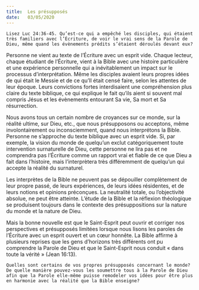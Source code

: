 ```yaml
---
title:  Les présupposés
date:   03/05/2020
---
```


`Lisez Luc 24:36-45. Qu’est-ce qui a empêché les disciples, qui étaient très familiers avec l’Écriture, de voir le vrai sens de la Parole de Dieu, même quand les évènements prédits s’étaient déroulés devant eux?`

Personne ne vient au texte de l’Écriture avec un esprit vide. Chaque lecteur, chaque étudiant de l’Écriture, vient à la Bible avec une histoire particulière et une expérience personnelle qui a inévitablement un impact sur le processus d’interprétation. Même les disciples avaient leurs propres idées de qui était le Messie et de ce qu’Il était censé faire, selon les attentes de leur époque. Leurs convictions fortes interdisaient une compréhension plus claire du texte biblique, ce qui explique le fait qu’ils aient si souvent mal compris Jésus et les évènements entourant Sa vie, Sa mort et Sa résurrection.

Nous avons tous un certain nombre de croyances sur ce monde, sur la réalité ultime, sur Dieu, etc., que nous présupposons ou acceptons, même involontairement ou inconsciemment, quand nous interprétons la Bible. Personne ne s’approche du texte biblique avec un esprit vide. Si, par exemple, la vision du monde de quelqu’un exclut catégoriquement toute intervention surnaturelle de Dieu, cette personne ne lira pas et ne comprendra pas l’Écriture comme un rapport vrai et fiable de ce que Dieu a fait dans l’histoire, mais l’interprètera très différemment de quelqu’un qui accepte la réalité du surnaturel.

Les interprètes de la Bible ne peuvent pas se dépouiller complètement de leur propre passé, de leurs expériences, de leurs idées résidentes, et de leurs notions et opinions préconçues. La neutralité totale, ou l’objectivité absolue, ne peut être atteinte. L’étude de la Bible et la réflexion théologique se produisent toujours dans le contexte des présuppositions sur la nature du monde et la nature de Dieu.

Mais la bonne nouvelle est que le Saint-Esprit peut ouvrir et corriger nos perspectives et présupposés limitées lorsque nous lisons les paroles de l’Écriture avec un esprit ouvert et un cœur honnête. La Bible affirme à plusieurs reprises que les gens d’horizons très différents ont pu comprendre la Parole de Dieu et que le Saint-Esprit nous conduit « dans toute la vérité » (Jean 16:13).

`Quelles sont certains de vos propres présupposés concernant le monde? De quelle manière pouvez-vous les soumettre tous à la Parole de Dieu afin que la Parole elle-même puisse remodeler vos idées pour être plus en harmonie avec la réalité que la Bible enseigne?`
